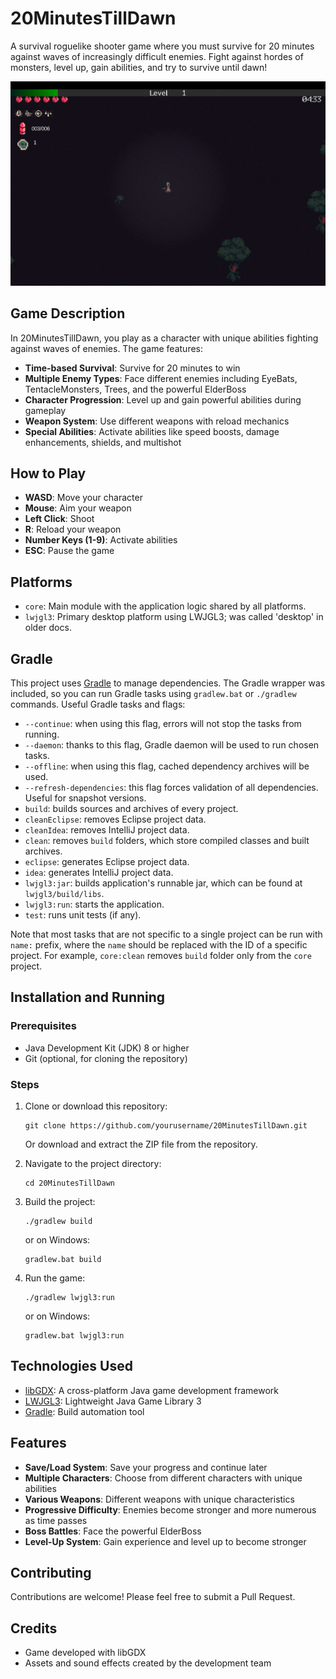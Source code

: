 # 20MinutesTillDawn

A survival roguelike shooter game where you must survive for 20 minutes against waves of increasingly difficult enemies.
Fight against hordes of monsters, level up, gain abilities, and try to survive until dawn!

![](assets/Images/screenshot.png)

## Game Description

In 20MinutesTillDawn, you play as a character with unique abilities fighting against waves of enemies. The game
features:

- **Time-based Survival**: Survive for 20 minutes to win
- **Multiple Enemy Types**: Face different enemies including EyeBats, TentacleMonsters, Trees, and the powerful
  ElderBoss
- **Character Progression**: Level up and gain powerful abilities during gameplay
- **Weapon System**: Use different weapons with reload mechanics
- **Special Abilities**: Activate abilities like speed boosts, damage enhancements, shields, and multishot

## How to Play

- **WASD**: Move your character
- **Mouse**: Aim your weapon
- **Left Click**: Shoot
- **R**: Reload your weapon
- **Number Keys (1-9)**: Activate abilities
- **ESC**: Pause the game

## Platforms

- `core`: Main module with the application logic shared by all platforms.
- `lwjgl3`: Primary desktop platform using LWJGL3; was called 'desktop' in older docs.

## Gradle

This project uses [Gradle](https://gradle.org/) to manage dependencies.
The Gradle wrapper was included, so you can run Gradle tasks using `gradlew.bat` or `./gradlew` commands.
Useful Gradle tasks and flags:

- `--continue`: when using this flag, errors will not stop the tasks from running.
- `--daemon`: thanks to this flag, Gradle daemon will be used to run chosen tasks.
- `--offline`: when using this flag, cached dependency archives will be used.
- `--refresh-dependencies`: this flag forces validation of all dependencies. Useful for snapshot versions.
- `build`: builds sources and archives of every project.
- `cleanEclipse`: removes Eclipse project data.
- `cleanIdea`: removes IntelliJ project data.
- `clean`: removes `build` folders, which store compiled classes and built archives.
- `eclipse`: generates Eclipse project data.
- `idea`: generates IntelliJ project data.
- `lwjgl3:jar`: builds application's runnable jar, which can be found at `lwjgl3/build/libs`.
- `lwjgl3:run`: starts the application.
- `test`: runs unit tests (if any).

Note that most tasks that are not specific to a single project can be run with `name:` prefix, where the `name` should
be replaced with the ID of a specific project.
For example, `core:clean` removes `build` folder only from the `core` project.

## Installation and Running

### Prerequisites

- Java Development Kit (JDK) 8 or higher
- Git (optional, for cloning the repository)

### Steps

1. Clone or download this repository:
   ```
   git clone https://github.com/yourusername/20MinutesTillDawn.git
   ```
   Or download and extract the ZIP file from the repository.

2. Navigate to the project directory:
   ```
   cd 20MinutesTillDawn
   ```

3. Build the project:
   ```
   ./gradlew build
   ```
   or on Windows:
   ```
   gradlew.bat build
   ```

4. Run the game:
   ```
   ./gradlew lwjgl3:run
   ```
   or on Windows:
   ```
   gradlew.bat lwjgl3:run
   ```

## Technologies Used

- [libGDX](https://libgdx.com/): A cross-platform Java game development framework
- [LWJGL3](https://www.lwjgl.org/): Lightweight Java Game Library 3
- [Gradle](https://gradle.org/): Build automation tool

## Features

- **Save/Load System**: Save your progress and continue later
- **Multiple Characters**: Choose from different characters with unique abilities
- **Various Weapons**: Different weapons with unique characteristics
- **Progressive Difficulty**: Enemies become stronger and more numerous as time passes
- **Boss Battles**: Face the powerful ElderBoss
- **Level-Up System**: Gain experience and level up to become stronger

## Contributing

Contributions are welcome! Please feel free to submit a Pull Request.

## Credits

- Game developed with libGDX
- Assets and sound effects created by the development team
